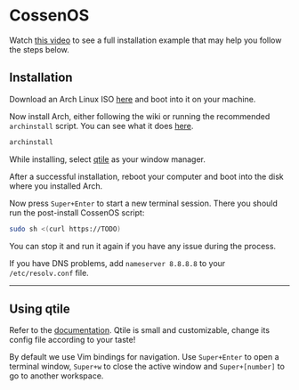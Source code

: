 # CossenOS

Watch [this video](https://TODO) to see a full installation example that may help you follow the steps below.

## Installation

Download an Arch Linux ISO [here](https://archlinux.org/download/) and boot into it on your machine.

Now install Arch, either following the wiki or running the recommended `archinstall` script. You can see what it does [here](https://github.com/archlinux/archinstall).
```bash
archinstall
```

While installing, select [qtile](https://github.com/qtile/qtile) as your window manager.

After a successful installation, reboot your computer and boot into the disk where you installed Arch.

Now press `Super+Enter` to start a new terminal session. There you should run the post-install CossenOS script:

```bash
sudo sh <(curl https://TODO)
```

You can stop it and run it again if you have any issue during the process.

If you have DNS problems, add `nameserver 8.8.8.8` to your `/etc/resolv.conf` file.

---

## Using qtile

Refer to the [documentation](http://docs.qtile.org/en/stable/).
Qtile is small and customizable, change its config file according to your taste!

By default we use Vim bindings for navigation. Use `Super+Enter` to open a terminal window, `Super+w` to close the active window and `Super+[number]` to go to another workspace.

